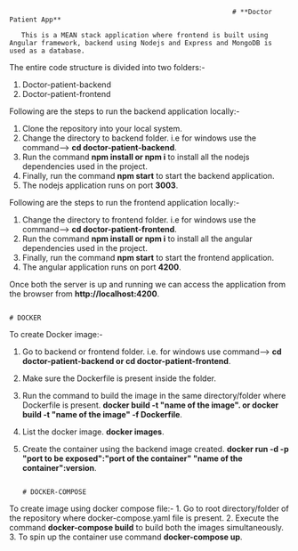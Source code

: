                                                             # **Doctor Patient App**

       This is a MEAN stack application where frontend is built using Angular framework, backend using Nodejs and Express and MongoDB is used as a database.

       

The entire code structure is divided into two folders:-
  1. Doctor-patient-backend
  2. Doctor-patient-frontend

     

Following are the steps to run the backend application locally:-
   1. Clone the repository into your local system.
   2. Change the directory to backend folder. i.e for windows use the command--> **cd doctor-patient-backend**.
   3. Run the command **npm install or npm i** to install all the nodejs dependencies used in the project.
   4. Finally, run the command **npm start** to start the backend application.
   5. The nodejs application runs on port **3003**.



Following are the steps to run the frontend application locally:-
   1. Change the directory to frontend folder. i.e for windows use the command--> **cd doctor-patient-frontend**.
   2. Run the command **npm install or npm i** to install all the angular dependencies used in the project.
   3. Finally, run the command **npm start** to start the frontend application.
   4. The angular application runs on port **4200**.


Once both the server is up and running we can access the application from the browser from **http://localhost:4200**.




                                                                              # DOCKER


To create Docker image:-
   1. Go to backend or frontend folder. i.e. for windows use command--> **cd doctor-patient-backend or cd doctor-patient-frontend**.
   2. Make sure the Dockerfile is present inside the folder.
   3. Run the command to build the image in the same directory/folder where Dockerfile is present. **docker build -t "name of the image". or docker build -t "name of the image" -f Dockerfile**.
   4. List the docker image. **docker images**.
   5. Create the container using the backend image created. **docker run -d -p "port to be exposed":"port of the container" "name of the container":version**.





                                                                             # DOCKER-COMPOSE

      


To create image using docker compose file:-
    1. Go to root directory/folder of the repository where docker-compose.yaml file is present.
    2. Execute the command **docker-compose build** to build both the images simultaneously.
    3. To spin up the container use command **docker-compose up**.
    
      

                                                                                   


     

                                                            
